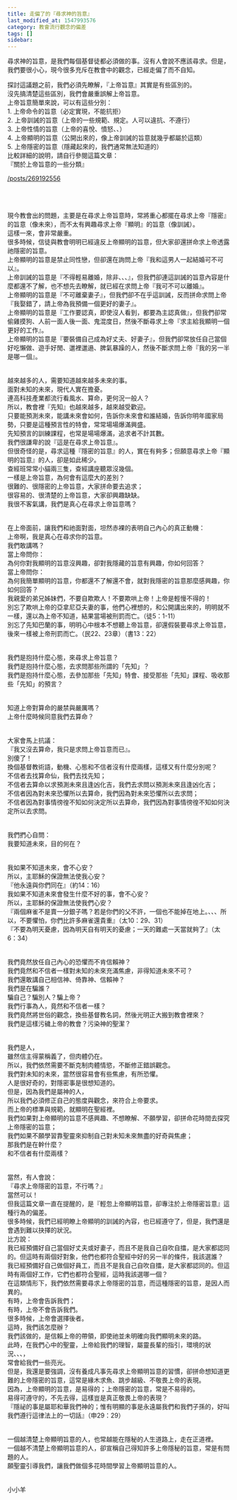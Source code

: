 ```yaml
---
title: 走偏了的『尋求神的旨意』
last_modified_at: 1547993576
category: 教會流行觀念的偏差
tags: []
sidebar: 
---
```


<p>尋求神的旨意，是我們每個基督徒都必須做的事。沒有人會說不應該尋求。但是，我們要很小心，現今很多充斥在教會中的觀念，已經走偏了而不自知。 <!--more--></p>
<p>探討這議題之前，我們必須先瞭解，『上帝旨意』其實是有些區別的。<br/>
沒先搞清楚這些區別，我們會嚴重誤解上帝旨意。<br/>
上帝旨意簡單來說，可以有這些分別：<br/>
1. 上帝命令的旨意（必定實現，不能抗拒）<br/>
2. 上帝訓誡的旨意（上帝的一些規範、規定。人可以違抗、不遵行）<br/>
3. 上帝性情的旨意（上帝的喜悅、憤怒、、）<br/>
4. 上帝顯明的旨意（公開出來的，像上帝訓誡的旨意就幾乎都屬於這類）<br/>
5. 上帝隱密的旨意（隱藏起來的，我們通常無法知道的）<br/>
比較詳細的說明，請自行參閱這篇文章：<br/>
『關於上帝旨意的一些分類』</p>
<p><a href="/posts/269192556" target="_blank">/posts/269192556</a></p>
<p><br/>
<br/>
<br/>
現今教會出的問題，主要是在尋求上帝旨意時，常將重心都擺在尋求上帝『隱密』的旨意（像未來），而不太有興趣尋求上帝『顯明』的旨意（像訓誡）。<br/>
這樣一來，會非常嚴重。<br/>
很多時候，信徒與教會明明已經違反上帝顯明的旨意，但大家卻還拼命求上帝透露祂隱密的旨意。<br/>
上帝顯明的旨意是禁止同性戀，但卻還在詢問上帝『我和這男人一起結婚可不可以』。<br/>
上帝訓誡的旨意是『不得輕易離婚，除非、、、』，但我們卻連這訓誡的旨意內容是什麼都還不了解，也不想先去瞭解，就已經在求問上帝『我可不可以離婚』。<br/>
上帝顯明的旨意是『不可離棄妻子』，但我們卻不在乎這訓誡，反而拼命求問上帝『我娶錯了，請上帝為我預備一個更好的妻子』。<br/>
上帝顯明的旨意是『工作要認真，即使沒人看到，都要為主認真做』，但我們卻常偷雞摸狗、人前一面人後一面、鬼混度日，然後不斷尋求上帝『求主給我顯明一個更好的工作』。<br/>
上帝顯明的旨意是『要裝備自己成為好丈夫、好妻子』，但我們卻常放任自己當個好吃懶做、遊手好閒、邋裡邋遢、脾氣暴躁的人，然後不斷求問上帝『我的另一半是哪一個』。<br/>
<br/>
<br/>
越來越多的人，需要知道越來越多未來的事。<br/>
面對未知的未來，現代人實在擔憂。<br/>
連高科技產業都流行看風水、算命，更何況一般人？<br/>
所以，教會裡『先知』也越來越多，越來越受歡迎。<br/>
只要能預測未來，能講未來會如何，告訴你未來會和誰結婚，告訴你明年國家局勢，只要是這種預言性的特會，常常場場爆滿興盛。<br/>
先知預言的訓練課程，也常是場場爆滿，追求者不計其數。<br/>
我們很謙卑的說『這是在尋求上帝旨意』。<br/>
但很奇怪的是，尋求這種『隱密的旨意』的人，實在有夠多；但願意尋求上帝『顯明的旨意』的人，卻是如此稀少。<br/>
查經班常常小貓兩三隻，查經講座聽眾沒幾個。<br/>
一樣是上帝旨意，為何會有這麼大的差別？<br/>
很難的、很隱密的上帝旨意，大家拼命要去追求；<br/>
很容易的、很清楚的上帝旨意，大家卻興趣缺缺。<br/>
我很不客氣講，我們是真心在尋求上帝旨意嗎？<br/>
<br/>
<br/>
在上帝面前，讓我們和祂面對面，坦然赤裸的表明自己內心的真正動機：<br/>
上帝啊，我是真心在尋求你的旨意。<br/>
我們敢講嗎？<br/>
當上帝問你：<br/>
為何你對我顯明的旨意沒興趣，卻對我隱藏的旨意有興趣，你如何回答？<br/>
當上帝問你：<br/>
為何我簡單顯明的旨意，你都還不了解還不會，就對我隱密的旨意那麼感興趣，你如何回答？<br/>
我親愛的弟兄姊妹們，不要自欺欺人！不要欺哄上帝！上帝是輕慢不得的！<br/>
別忘了欺哄上帝的亞拿尼亞夫妻的事，他們心裡想的，和公開講出來的，明明就不一樣，還以為上帝不知道，結果當場被刑罰而亡。（徒5：1-11）<br/>
別忘了先知巴蘭的事，明明心中根本不想聽上帝旨意，卻還假裝要尋求上帝旨意，後來一樣被上帝刑罰而亡。（民22、23章）（書13：22）<br/>
<br/>
<br/>
我們是抱持什麼心態，來尋求上帝旨意？<br/>
我們是抱持什麼心態，去求問那些所謂的「先知」？<br/>
我們是抱持什麼心態，去參加那些「先知」特會、接受那些「先知」課程、吸收那些「先知」的預言？<br/>
<br/>
<br/>
知道上帝對算命的嚴禁與嚴厲嗎？<br/>
上帝什麼時候同意我們去算命？<br/>
<br/>
<br/>
大家會馬上抗議：<br/>
『我又沒去算命，我只是求問上帝旨意而已』。<br/>
別傻了！<br/>
換個基督教術語，動機、心態和不信者沒有什麼兩樣，這樣又有什麼分別呢？<br/>
不信者去找算命仙，我們去找先知；<br/>
不信者去算命以求預測未來且逢凶化吉，我們去求問以預測未來且逢凶化吉；<br/>
不信者因為對未來恐懼所以去算命，我們因為對未來恐懼所以去求問；<br/>
不信者因為對事情徬徨不知如何決定所以去算命，我們因為對事情徬徨不知如何決定所以去求問。<br/>
<br/>
<br/>
我們捫心自問：<br/>
我要知道未來，目的何在？<br/>
<br/>
<br/>
我如果不知道未來，會不心安？<br/>
所以，主耶穌的保證無法使我心安？<br/>
『他永遠與你們同在』（約14：16）<br/>
我如果不知道未來會發生什麼不好的事，會不心安？<br/>
所以，主耶穌的保證無法使我們心安？<br/>
『兩個麻雀不是賣一分銀子嗎？若是你們的父不許，一個也不能掉在地上。、、、所以，不要懼怕，你們比許多麻雀還貴重』（太10：29、31）<br/>
『不要為明天憂慮，因為明天自有明天的憂慮；一天的難處一天當就夠了』（太6：34）<br/>
<br/>
<br/>
我們竟然放任自己內心的恐懼而不肯信賴神？<br/>
我們竟然和不信者一樣對未知的未來充滿焦慮，非得知道未來不可？<br/>
我們還敢講自己相信神、倚靠神、信賴神？<br/>
我們是在騙誰？<br/>
騙自己？騙別人？騙上帝？<br/>
我們行事為人，竟然和不信者一樣？<br/>
我們竟然將世俗的觀念，換些基督教名詞，然後光明正大搬到教會裡來？<br/>
我們是這樣污穢上帝的教會？污染神的聖潔？<br/>
<br/>
<br/>
我們是人，<br/>
雖然信主得蒙稱義了，但肉體仍在。<br/>
所以，我們依然需要不斷克制肉體情慾，不斷修正錯誤觀念。<br/>
我們對未知的未來，當然很容易會有些焦慮，有所恐懼。<br/>
人是很好奇的，對隱密事是很想知道的。<br/>
但是，因為我們是屬神的人，<br/>
所以我們必須修正自己的態度與觀念，來符合上帝要求。<br/>
而上帝的標準與規範，就顯明在聖經裡。<br/>
我們如果對上帝顯明的旨意不感興趣、不想瞭解、不願學習，卻拼命花時間去探究上帝隱密的旨意；<br/>
我們如果不願學習靠聖靈來抑制自己對未知未來無盡的好奇與焦慮；<br/>
那我們是在幹什麼？<br/>
和不信者有什麼兩樣？<br/>
<br/>
<br/>
當然，有人會說：<br/>
『尋求上帝隱密的旨意，不行嗎？』<br/>
當然可以！<br/>
但我這篇文章一直在提醒的，是『輕忽上帝顯明旨意，卻專注於上帝隱密旨意』這種行為的偏差。<br/>
很多時候，我們已經明瞭上帝顯明的訓誡的內容，也已經遵守了，但是，我們還是會遇到難以抉擇的狀況。<br/>
比方說：<br/>
我已經預備好自己當個好丈夫或好妻子，而且不是我自己自吹自擂，是大家都認同的。但這時有兩個好對象，他們也都符合聖經中好的另一半的條件，我該選誰？<br/>
我已經預備好自己做個好員工，而且不是我自己自吹自擂，是大家都認同的。但這時有兩個好工作，它們也都符合聖經，這時我該選哪一個？<br/>
在這類情形下，我們依然需要尋求上帝隱密的旨意，而這種隱密的旨意，是因人而異的。<br/>
有時，上帝會告訴我們；<br/>
有時，上帝不會告訴我們。<br/>
很多時候，上帝會選擇後者。<br/>
這時，我們該怎麼辦？<br/>
我們該做的，是信賴上帝的帶領，即使祂並未明確向我們顯明未來的路。<br/>
此時，在我們心中的聖靈，上帝給我們的理智，屬靈長輩的指引，環境的狀況、、、，<br/>
常會給我們一些亮光。<br/>
但是，我還是要強調，沒有養成凡事先尋求上帝顯明旨意的習慣，卻拼命想知道更難的上帝隱密的旨意，這常是緣木求魚、跳步越級、不敬畏上帝的表現。<br/>
因為，上帝顯明的旨意，是易得的；上帝隱密的旨意，常是不易得的。<br/>
易得可遵守的，不先去得，這樣豈是真正敬畏上帝的表現？<br/>
『隱祕的事是屬耶和華我們神的；惟有明顯的事是永遠屬我們和我們子孫的，好叫我們遵行這律法上的一切話』（申29：29）<br/>
<br/>
<br/>
一個越清楚上帝顯明旨意的人，也常越能在隱秘的人生道路上，走在正道裡。<br/>
一個越不清楚上帝顯明旨意的人，卻宣稱自己得知許多上帝隱秘的旨意，常是有問題的人。<br/>
願聖靈引導我們，讓我們做個多花時間學習上帝顯明旨意的人。<br/>
<br/>
<br/>
小小羊</p>
<p> </p>
<p> 
</p><p> </p>
<p></p>
<p> </p>
<p> </p>
